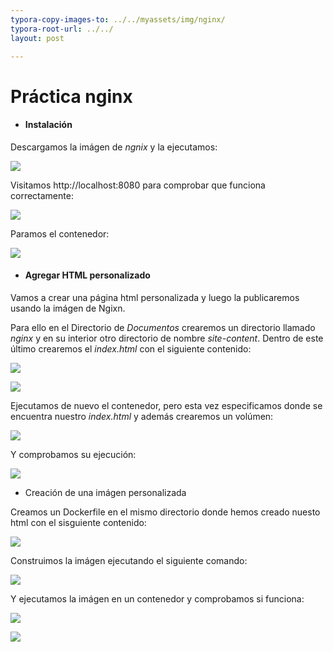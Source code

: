 ```yaml
---
typora-copy-images-to: ../../myassets/img/nginx/
typora-root-url: ../../
layout: post

---
```


# Práctica nginx

- #### Instalación

Descargamos la imágen de *ngnix* y la ejecutamos:

![](/PePs/myassets/img/nginx/1.PNG)



Visitamos http://localhost:8080 para comprobar que funciona correctamente:

![](/PePs/myassets/img/nginx/2.PNG)



Paramos el contenedor:

![](/PePs/myassets/img/nginx/3.PNG)



- #### Agregar HTML personalizado

Vamos a crear una página html personalizada y luego la publicaremos usando la imágen de Ngixn.

Para ello en el Directorio de *Documentos* crearemos un directorio llamado *nginx* y en su interior otro directorio de nombre *site-content*. Dentro de este último crearemos el *index.html* con el siguiente contenido:

![](/PePs/myassets/img/nginx/4.PNG)



![](/PePs/myassets/img/nginx/5.PNG)



Ejecutamos de nuevo el contenedor, pero esta vez especificamos donde se encuentra nuestro *index.html* y además crearemos un volúmen:

![](/PePs/myassets/img/nginx/6.PNG)



Y comprobamos su ejecución:

![](/PePs/myassets/img/nginx/7.PNG)



- Creación de una imágen personalizada

Creamos un Dockerfile en el mismo directorio donde hemos creado nuesto html con el sisguiente contenido:

![](/PePs/myassets/img/nginx/8.PNG)



Construimos la imágen ejecutando el siguiente comando:

![](/PePs/myassets/img/nginx/10.PNG)

Y ejecutamos la imágen en un contenedor y comprobamos si funciona:

![](/PePs/myassets/img/nginx/11.PNG)

![](/PePs/myassets/img/nginx/12.PNG)
